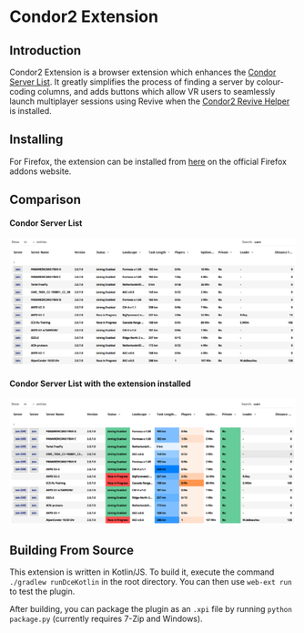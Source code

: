 # Condor2 Extension

## Introduction

Condor2 Extension is a browser extension which enhances the [Condor Server List](http://www.condorsoaring.com/serverlist/?wdt_search=cndr2). It greatly simplifies the process of finding a server by colour-coding columns, and adds buttons which allow VR users to seamlessly launch multiplayer sessions using Revive when the [Condor2 Revive Helper](https://github.com/TheGreatCabbage/condor2-revive-helper) is installed.

## Installing

For Firefox, the extension can be installed from [here](https://addons.mozilla.org/en-GB/firefox/addon/condor2extension/) on the official Firefox addons website.

## Comparison

#### Condor Server List
![Screenshot of Condor Server List without extension installed](images/screenshot_original.png)

#### Condor Server List with the extension installed
![Screenshot of Condor Server List with the extension installed](images/screenshot_new.png)

## Building From Source

This extension is written in Kotlin/JS. To build it, execute the command `./gradlew runDceKotlin` in the root directory. You can then use `web-ext run` to test the plugin.

After building, you can package the plugin as an `.xpi` file by running `python package.py` (currently requires 7-Zip and Windows).
